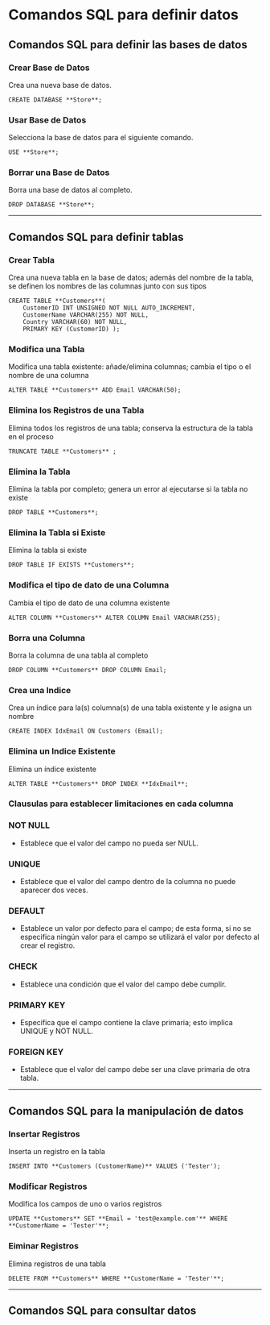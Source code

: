 # Comandos SQL para definir datos

## Comandos SQL para definir las bases de datos

### Crear Base de Datos
Crea una nueva base de datos.
```
CREATE DATABASE **Store**;
```

### Usar Base de Datos
Selecciona la base de datos para el siguiente comando.
```
USE **Store**;
```

### Borrar una Base de Datos
Borra una base de datos al completo.
```
DROP DATABASE **Store**;
```

_______

## Comandos SQL para definir tablas

### Crear Tabla
Crea una nueva tabla en la base de datos; además del nombre de la tabla, se definen los nombres de las columnas junto con sus tipos
```
CREATE TABLE **Customers**(
    CustomerID INT UNSIGNED NOT NULL AUTO_INCREMENT, 
    CustomerName VARCHAR(255) NOT NULL, 
    Country VARCHAR(60) NOT NULL, 
    PRIMARY KEY (CustomerID) );
```

### Modifica una Tabla
Modifica una tabla existente: añade/elimina columnas; cambia el tipo o el nombre de una columna
```
ALTER TABLE **Customers** ADD Email VARCHAR(50);
```

### Elimina los Registros de una Tabla
Elimina todos los registros de una tabla; conserva la estructura de la tabla en el proceso
```
TRUNCATE TABLE **Customers** ;
```

### Elimina la Tabla
Elimina la tabla por completo; genera un error al ejecutarse si la tabla no existe
```
DROP TABLE **Customers**;
```

### Elimina la Tabla si Existe
Elimina la tabla si existe
```
DROP TABLE IF EXISTS **Customers**;
```

### Modifica el tipo de dato de una Columna
Cambia el tipo de dato de una columna existente
```
ALTER COLUMN **Customers** ALTER COLUMN Email VARCHAR(255);
```

### Borra una Columna
Borra la columna de una tabla al completo
```
DROP COLUMN **Customers** DROP COLUMN Email;
```

### Crea una Indice
Crea un índice para la(s) columna(s) de una tabla existente y le asigna un nombre
```
CREATE INDEX IdxEmail ON Customers (Email);
```

### Elimina un Indice Existente
Elimina un índice existente
```
ALTER TABLE **Customers** DROP INDEX **IdxEmail**;
```

### Clausulas para establecer limitaciones en cada columna

### NOT NULL
* Establece que el valor del campo no pueda ser NULL.

### UNIQUE
* Establece que el valor del campo dentro de la columna no puede aparecer dos veces.

### DEFAULT
* Establece un valor por defecto para el campo; de esta forma, si no se especifica ningún valor para el campo se utilizará el valor por defecto al crear el registro.

### CHECK
* Establece una condición que el valor del campo debe cumplir.

### PRIMARY KEY
* Especifica que el campo contiene la clave primaria; esto implica UNIQUE y NOT NULL.

### FOREIGN KEY
* Establece que el valor del campo debe ser una clave primaria de otra tabla.

_______

## Comandos SQL para la manipulación de datos

### Insertar Registros
Inserta un registro en la tabla
```
INSERT INTO **Customers (CustomerName)** VALUES ('Tester');
```

### Modificar Registros
Modifica los campos de uno o varios registros
```
UPDATE **Customers** SET **Email = 'test@example.com'** WHERE **CustomerName = 'Tester'**;
```

### Eiminar Registros
Elimina registros de una tabla
```
DELETE FROM **Customers** WHERE **CustomerName = 'Tester'**;
```

_______

## Comandos SQL para consultar datos

### 
```

```

### 
```

```

### 
```

```

### 
```

```

### 
```

```

### 
```

```

### 
```

```